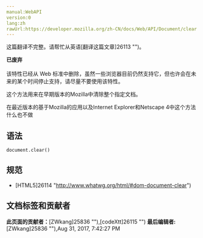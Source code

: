 ```yaml
---
manual:WebAPI
version:0
lang:zh
rawUrl:https://developer.mozilla.org/zh-CN/docs/Web/API/Document/clear
---
```




这篇翻译不完整。请帮忙从英语[翻译这篇文章]26113 "")。






**已废弃**<br></br>该特性已经从 Web 标准中删除，虽然一些浏览器目前仍然支持它，但也许会在未来的某个时间停止支持，请尽量不要使用该特性。




这个方法用来在早期版本的Mozilla中清除整个指定文档。



在最近版本的基于Mozilla的应用以及Internet Explorer和Netscape 4中这个方法什么也不做


## 语法<a name="语法"></a>

```
document.clear()
```

## 规范<a name="规范"></a>

* [HTML5]26114 "http://www.whatwg.org/html/#dom-document-clear")



## 文档标签和贡献者
**此页面的贡献者：**[ZWkang]25836 ""),[codeXtt]26115 "")
**最后编辑者:**[ZWkang]25836 ""),<time>Aug 31, 2017, 7:42:27 PM</time>


